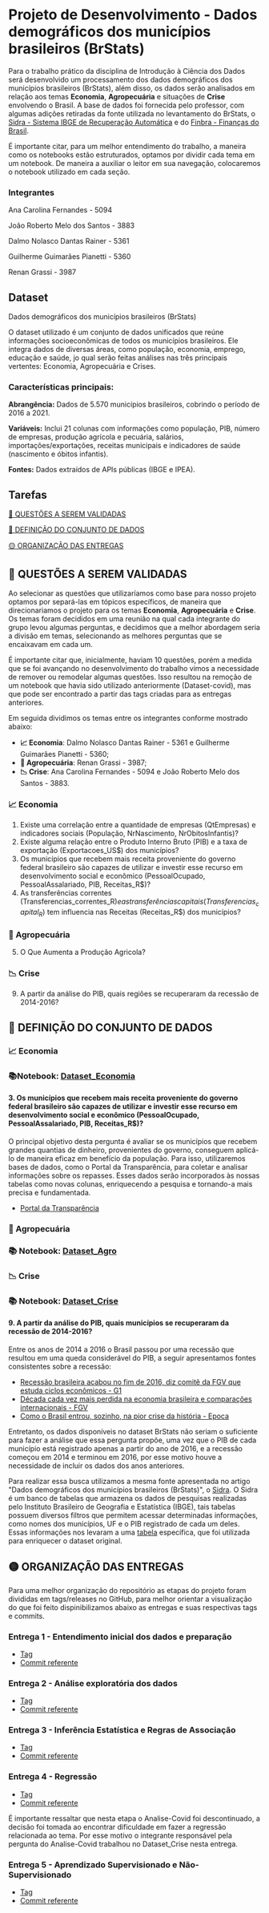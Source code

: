 # **Projeto de Desenvolvimento - Dados demográficos dos municípios brasileiros (BrStats)**

Para o trabalho prático da disciplina de Introdução à Ciência dos Dados será desenvolvido um processamento dos dados demográficos dos municípios brasileiros (BrStats), além disso, os dados serão analisados em relação aos temas **Economia**, **Agropecuária** e situações de **Crise** envolvendo o Brasil. A base de dados foi fornecida pelo professor, com algumas adições retiradas da fonte utilizada no levantamento do BrStats, o [Sidra - Sistema IBGE de Recuperação Automática](https://sidra.ibge.gov.br/pesquisa/censo-demografico/series-temporais/series-temporais/) e do [Finbra - Finanças do Brasil](https://www.google.com/url?sa=t&rct=j&q=&esrc=s&source=web&cd=&cad=rja&uact=8&ved=2ahUKEwjUifHUwNmNAxU0s5UCHXsLD1UQFnoECBkQAQ&url=https%3A%2F%2Fsiconfi.tesouro.gov.br%2Fsiconfi%2Fpages%2Fpublic%2Fconteudo%2Fconteudo.jsf%3Fid%3D20303&usg=AOvVaw1FzxDElDFlYavY0tFIKZCN&opi=89978449).

É importante citar, para um melhor entendimento do trabalho, a maneira como os notebooks estão estruturados, optamos por dividir cada tema em um notebook. De maneira a auxiliar o leitor em sua navegação, colocaremos o notebook utilizado em cada seção.


### Integrantes

Ana Carolina Fernandes - 5094

João Roberto Melo dos Santos - 3883

Dalmo Nolasco Dantas Rainer - 5361

Guilherme Guimarães Pianetti - 5360

Renan Grassi - 3987

## **Dataset**

Dados demográficos dos municípios brasileiros (BrStats)

O dataset utilizado é um conjunto de dados unificados que reúne informações socioeconômicas de todos os municípios brasileiros. Ele integra dados de diversas áreas, como população, economia, emprego, educação e saúde, jo qual serão feitas análises nas três principais vertentes: Economia, Agropecuária e Crises.

### **Características principais:**
**Abrangência:** Dados de 5.570 municípios brasileiros, cobrindo o período de 2016 a 2021.

**Variáveis:** Inclui 21 colunas com informações como população, PIB, número de empresas, produção agrícola e pecuária, salários, importações/exportações, receitas municipais e indicadores de saúde (nascimento e óbitos infantis).

**Fontes:** Dados extraídos de APIs públicas (IBGE e IPEA).

## **Tarefas**

[🔵 QUESTÕES A SEREM VALIDADAS](https://github.com/anaC-Fernandes/ProjetoDados#-questões-a-serem-validadas)

[🔴 DEFINIÇÃO DO CONJUNTO DE DADOS](https://github.com/anaC-Fernandes/ProjetoDados#-definição-do-conjunto-de-dados)

[🟡 ORGANIZAÇÃO DAS ENTREGAS](https://github.com/anaC-Fernandes/ProjetoDados#-organizacao-das-entregas)

## **🔵 QUESTÕES A SEREM VALIDADAS**

Ao selecionar as questões que utilizaríamos como base para nosso projeto optamos por separá-las em tópicos específicos, de maneira que direcionariamos o projeto para os temas **Economia**, **Agropecuária** e **Crise**. Os temas foram decididos em uma reunião na qual cada integrante do grupo levou algumas perguntas, e decidimos que a melhor abordagem seria a divisão em temas, selecionando as melhores perguntas que se encaixavam em cada um. 

É importante citar que, inicialmente, haviam 10 questões, porém a medida que se foi avançando no desenvolvimento do trabalho vimos a necessidade de remover ou remodelar algumas questões. Isso resultou na remoção de um notebook que havia sido utilizado anteriormente (Dataset-covid), mas que pode ser encontrado a partir das tags criadas para as entregas anteriores.

Em seguida dividimos os temas entre os integrantes conforme mostrado abaixo:

- **📈 Economia**: Dalmo Nolasco Dantas Rainer - 5361 e Guilherme Guimarães Pianetti - 5360;
- **🤠 Agropecuária**: Renan Grassi - 3987;
- **📉 Crise**: Ana Carolina Fernandes - 5094 e João Roberto Melo dos Santos - 3883.

### **📈 Economia**
1. Existe uma correlação entre a quantidade de empresas (QtEmpresas) e indicadores sociais (População, NrNascimento, NrObitosInfantis)?
2. Existe alguma relação entre o Produto Interno Bruto (PIB) e a taxa de exportação (Exportacoes_US$) dos municípios?
3. Os municípios que recebem mais receita proveniente do governo federal brasileiro são capazes de utilizar e investir esse recurso em desenvolvimento social e econômico (PessoalOcupado, PessoalAssalariado, PIB, Receitas_R$)?
4. As transferências correntes (Transferencias_correntes_R$) e as transferências capitais (Transferencias_capital_R$) tem influencia nas Receitas (Receitas_R$) dos municípios?

### **🌱 Agropecuária**
5.  O Que Aumenta a Produção Agricola?

### **📉 Crise**

9. A partir da análise do PIB, quais regiões se recuperaram da recessão de 2014-2016? 

## **🔴 DEFINIÇÃO DO CONJUNTO DE DADOS**

### **📈 Economia**

### **📚Notebook**: [Dataset_Economia](https://github.com/anaC-Fernandes/ProjetoDados/blob/c984c0f9a998e76d35b183980d1b8cc1c00f251c/Notebooks/Dataset_Economia.ipynb)

#### **3. Os municípios que recebem mais receita proveniente do governo federal brasileiro são capazes de utilizar e investir esse recurso em desenvolvimento social e econômico (PessoalOcupado, PessoalAssalariado, PIB, Receitas_R$)?**

O principal objetivo desta pergunta é avaliar se os municípios que recebem grandes quantias de dinheiro, provenientes do governo, conseguem aplicá-lo de maneira eficaz em benefício da população. Para isso, utilizaremos bases de dados, como o Portal da Transparência, para coletar e analisar informações sobre os repasses. Esses dados serão incorporados às nossas tabelas como novas colunas, enriquecendo a pesquisa e tornando-a mais precisa e fundamentada.

  - [Portal da Transparência](https://portaldatransparencia.gov.br/transferencias/consulta?ordenarPor=mesAno&direcao=desc)

### **🤠 Agropecuária**

### **📚 Notebook**: [Dataset_Agro](https://github.com/anaC-Fernandes/ProjetoDados/blob/c984c0f9a998e76d35b183980d1b8cc1c00f251c/Notebooks/Dataset_Agro.ipynb)

### **📉 Crise**

### **📚 Notebook**: [Dataset_Crise](https://github.com/anaC-Fernandes/ProjetoDados/blob/739fde131c64e203584947a9971e4e7f68be4dbf/Notebooks/Dataset_Crise.ipynb)

#### **9. A partir da análise do PIB, quais municípios se recuperaram da recessão de 2014-2016?**

Entre os anos de 2014 a 2016 o Brasil passou por uma recessão que resultou em uma queda considerável do PIB, a seguir apresentamos fontes consistentes
sobre a recessão:

  - [Recessão brasileira acabou no fim de 2016, diz comitê da FGV que estuda ciclos econômicos - G1](https://g1.globo.com/economia/noticia/recessao-brasileira-acabou-no-fim-de-2016-diz-comite-da-fgv-que-estuda-ciclos-economicos.ghtml)
  - [Década cada vez mais perdida na economia brasileira e comparações internacionais - FGV](https://portal.fgv.br/artigos/decada-cada-vez-mais-perdida-economia-brasileira-e-comparacoes-internacionais)
  - [Como o Brasil entrou, sozinho, na pior crise da história - Epoca](https://epoca.globo.com/ideias/noticia/2016/04/como-o-brasil-entrou-sozinho-na-pior-crise-da-historia.html)

  Entretanto, os dados disponíveis no dataset BrStats não seriam o suficiente para fazer a análise que essa pergunta propõe, uma vez que o PIB de cada município está registrado apenas a partir do ano de 
  2016, e a recessão começou em 2014 e terminou em 2016, por esse motivo houve a necessidade de incluir os dados dos anos anteriores.
  
  Para realizar essa busca utilizamos a mesma fonte apresentada no artigo "Dados demográficos dos municípios brasileiros (BrStats)", o [Sidra](https://sidra.ibge.gov.br/pesquisa/censo-demografico/series-temporais/series-temporais/). O Sidra é um banco de tabelas que armazena os dados de pesquisas realizadas pelo Instituto Brasileiro de Geografia e Estatística (IBGE), tais tabelas possuem diversos filtros que permitem acessar determinadas informações, como nomes dos municípios, UF e o PIB registrado de cada um deles. Essas informações nos levaram a uma [tabela](https://sidra.ibge.gov.br/tabela/5938#resultado) específica, que foi utilizada para enriquecer o dataset original.

## **🟡 ORGANIZAÇÃO DAS ENTREGAS**

Para uma melhor organização do repositório as etapas do projeto foram divididas em tags/releases no GitHub, para melhor orientar a visualização do que foi feito dispinibilizamos abaixo as entregas e suas respectivas tags e commits.

### **Entrega 1 - Entendimento inicial dos dados e preparação**
  - [Tag](https://github.com/anaC-Fernandes/ProjetoDados/releases/tag/entrega-etapa-1)
  - [Commit referente](https://github.com/anaC-Fernandes/ProjetoDados/tree/cedd5b68115c414878effa417b99a6bcd75ac9ce)

### **Entrega 2 - Análise exploratória dos dados**
  - [Tag](https://github.com/anaC-Fernandes/ProjetoDados/releases/tag/entrega-etapa-2)
  - [Commit referente](https://github.com/anaC-Fernandes/ProjetoDados/tree/9b8815eb7151d9e490fa1071e05789e770b47eca)

### **Entrega 3 - Inferência Estatística e Regras de Associação**
  - [Tag](https://github.com/anaC-Fernandes/ProjetoDados/releases/tag/entrega-etapa-3)
  - [Commit referente](https://github.com/anaC-Fernandes/ProjetoDados/tree/444ffded54695389c0ccc438982deb98cd579ff1)

### **Entrega 4 - Regressão**
  - [Tag](https://github.com/anaC-Fernandes/ProjetoDados/releases/tag/entrega-etapa-4)
  - [Commit referente](https://github.com/anaC-Fernandes/ProjetoDados/tree/a614a9a7a604526e952140b32aca6d1346cf33e0)

  É importante ressaltar que nesta etapa o Analise-Covid foi descontinuado, a decisão foi tomada ao encontrar dificuldade em fazer a regressão relacionada ao tema. Por esse motivo o integrante responsável pela pergunta do Analise-Covid trabalhou no Dataset_Crise nesta entrega.

### **Entrega 5 - Aprendizado Supervisionado e Não-Supervisionado**
  - [Tag](https://github.com/anaC-Fernandes/ProjetoDados/releases/tag/entrega-etapa-5)
  - [Commit referente](https://github.com/anaC-Fernandes/ProjetoDados/tree/5be5ab13a45a3e9754690675dac64c554934d19b)

